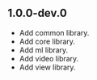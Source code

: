 ## 1.0.0-dev.0

* Add common library.
* Add core library.
* Add ml library.
* Add video library.
* Add view library.
